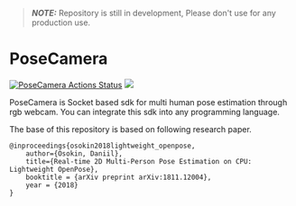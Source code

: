 > **_NOTE:_**  Repository is still in development, Please don't use for any production use.

# PoseCamera
[![PoseCamera Actions Status](https://github.com/Wonder-Tree/PoseCamera/workflows/ci/badge.svg)](https://github.com/Wonder-Tree/PoseCamera/actions)
<a href="https://storage.googleapis.com/wt_storage/checkpoint_iter_50000.pth" title="PreTrainedModels"><img src="https://img.shields.io/badge/trained%20model-Download-brightgreen"></a>

PoseCamera is Socket based sdk for multi human pose estimation through rgb webcam. You can integrate this sdk into any programming language. 

The base of this repository is based on following research paper.
```
@inproceedings{osokin2018lightweight_openpose,
    author={Osokin, Daniil},
    title={Real-time 2D Multi-Person Pose Estimation on CPU: Lightweight OpenPose},
    booktitle = {arXiv preprint arXiv:1811.12004},
    year = {2018}
}
```